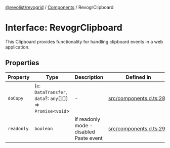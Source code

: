 [@revolist/revogrid](README.md) / [Components](Namespace.Components.md) / RevogrClipboard

# Interface: RevogrClipboard

This Clipboard provides functionality for handling clipboard events in a web application.

## Properties

| Property | Type | Description | Defined in |
| ------ | ------ | ------ | ------ |
| `doCopy` | (`e`: `DataTransfer`, `data`?: `any`[][]) => `Promise`\<`void`\> | - | [src/components.d.ts:286](https://github.com/revolist/revogrid/blob/08de4537b2052abd86ff4eb5461780401e3c4fcb/src/components.d.ts#L286) |
| `readonly` | `boolean` | If readonly mode - disabled Paste event | [src/components.d.ts:290](https://github.com/revolist/revogrid/blob/08de4537b2052abd86ff4eb5461780401e3c4fcb/src/components.d.ts#L290) |
